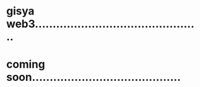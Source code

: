 # gisya web3...............................................
# coming soon..........................................
